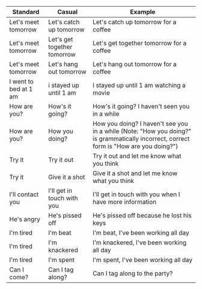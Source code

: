 | Standard              | Casual                      | Example                                                                                                                               |
| --------------------- | --------------------------- | ------------------------------------------------------------------------------------------------------------------------------------- |
| Let's meet tomorrow   | Let's catch up tomorrow     | Let's catch up tomorrow for a coffee                                                                                                  |
| Let's meet tomorrow   | Let's get together tomorrow | Let's get together tomorrow for a coffee                                                                                              |
| Let's meet tomorrow   | Let's hang out tomorrow     | Let's hang out tomorrow for a coffee                                                                                                  |
| I went to bed at 1 am | i stayed up until 1 am      | I stayed up until 1 am watching a movie                                                                                               |
| How are you?          | How's it going?             | How's it going? I haven't seen you in a while                                                                                         |
| How are you?          | How you doing?              | How you doing? I haven't see you in a while (Note: "How you doing?" is grammatically incorrect, correct form is "How are you doing?") |
| Try it                | Try it out                  | Try it out and let me know what you think                                                                                             |
| Try it                | Give it a shot              | Give it a shot and let me know what you think                                                                                         |
| I'll contact you      | I'll get in touch with you  | I'll get in touch with you when I have more information                                                                               |
| He's angry            | He's pissed off             | He's pissed off because he lost his keys                                                                                              |
| I'm tired             | I'm beat                    | I'm beat, I've been working all day                                                                                                   |
| I'm tired             | I'm knackered               | I'm knackered, I've been working all day                                                                                              |
| I'm tired             | I'm spent                   | I'm spent, I've been working all day                                                                                                  |
| Can I come?           | Can I tag along?            | Can I tag along to the party?                                                                                                         |
